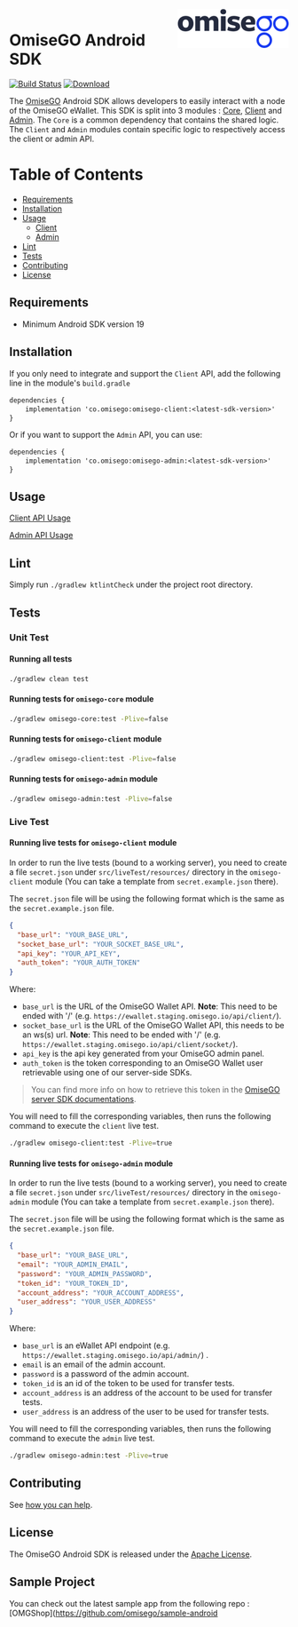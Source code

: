 <img src="assets/logo.png" align="right" />

# OmiseGO Android SDK

[![Build Status](https://travis-ci.org/omisego/android-sdk.svg?branch=master)](https://travis-ci.org/omisego/android-sdk)
[![Download](https://api.bintray.com/packages/omise-go/maven/omisego-core/images/download.svg) ](https://bintray.com/omise-go/maven/omisego-sdk/_latestVersion)

The [OmiseGO](https://omisego.network) Android SDK allows developers to easily interact with a node of the OmiseGO eWallet. This SDK is split into 3 modules : [Core](omisego-core), [Client](omisego-client) and [Admin](omisego-admin). The `Core` is a common dependency that contains the shared logic. The `Client` and `Admin` modules contain specific logic to respectively access the client or admin API. 

# Table of Contents

- [Requirements](#requirements)
- [Installation](#installation)
- [Usage](#usage)
  - [Client](omisego-client)
  - [Admin](omisego-admin)
- [Lint](#lint)
- [Tests](#tests)
- [Contributing](#contributing)
- [License](#license)

## Requirements

- Minimum Android SDK version 19

## Installation

If you only need to integrate and support the `Client` API, add the following line in the module's `build.gradle`

```
dependencies {
    implementation 'co.omisego:omisego-client:<latest-sdk-version>'
}
```

Or if you want to support the `Admin` API, you can use:

```
dependencies {
    implementation 'co.omisego:omisego-admin:<latest-sdk-version>'
}
```

## Usage

[Client API Usage](omisego-client)

[Admin API Usage](omisego-admin)

## Lint

Simply run `./gradlew ktlintCheck` under the project root directory.

## Tests

### Unit Test

#### Running all tests
```bash
./gradlew clean test
```

#### Running tests for `omisego-core` module

```bash
./gradlew omisego-core:test -Plive=false
```

#### Running tests for `omisego-client` module

```bash
./gradlew omisego-client:test -Plive=false
```

#### Running tests for `omisego-admin` module

```bash
./gradlew omisego-admin:test -Plive=false
```

### Live Test

#### Running live tests for `omisego-client` module

In order to run the live tests (bound to a working server), you need to create a file `secret.json` under `src/liveTest/resources/` directory in the `omisego-client` module (You can take a template from `secret.example.json` there).

The `secret.json` file will be using the following format which is the same as the `secret.example.json` file.

```json
{
  "base_url": "YOUR_BASE_URL",
  "socket_base_url": "YOUR_SOCKET_BASE_URL",
  "api_key": "YOUR_API_KEY",
  "auth_token": "YOUR_AUTH_TOKEN"
}
```

Where:
* `base_url` is the URL of the OmiseGO Wallet API. **Note**: This need to be ended with '/' (e.g. `https://ewallet.staging.omisego.io/api/client/`).
* `socket_base_url` is the URL of the OmiseGO Wallet API, this needs to be an ws(s) url. **Note**: This need to be ended with '/' (e.g. `https://ewallet.staging.omisego.io/api/client/socket/`). 
* `api_key` is the api key generated from your OmiseGO admin panel.
* `auth_token` is the token corresponding to an OmiseGO Wallet user retrievable using one of our server-side SDKs.
> You can find more info on how to retrieve this token in the [OmiseGO server SDK documentations](https://github.com/omisego/ruby-sdk#login).

You will need to fill the corresponding variables, then runs the following command to execute the `client` live test.

```bash
./gradlew omisego-client:test -Plive=true
```

#### Running live tests for `omisego-admin` module

In order to run the live tests (bound to a working server), you need to create a file `secret.json` under `src/liveTest/resources/` directory in the `omisego-admin` module (You can take a template from `secret.example.json` there).

The `secret.json` file will be using the following format which is the same as the `secret.example.json` file.

```json
{
  "base_url": "YOUR_BASE_URL",
  "email": "YOUR_ADMIN_EMAIL",
  "password": "YOUR_ADMIN_PASSWORD",
  "token_id": "YOUR_TOKEN_ID",
  "account_address": "YOUR_ACCOUNT_ADDRESS",
  "user_address": "YOUR_USER_ADDRESS"
}
```

Where:
* `base_url` is an eWallet API endpoint (e.g. `https://ewallet.staging.omisego.io/api/admin/`) .
* `email` is an email of the admin account.
* `password` is a password of the admin account.
* `token_id` is an id of the token to be used for transfer tests.
* `account_address` is an address of the account to be used for transfer tests.   
* `user_address` is an address of the user to be used for transfer tests.

You will need to fill the corresponding variables, then runs the following command to execute the `admin` live test.

```bash
./gradlew omisego-admin:test -Plive=true
```

## Contributing

See [how you can help](.github/CONTRIBUTING.md).

## License

The OmiseGO Android SDK is released under the [Apache License](https://www.apache.org/licenses/LICENSE-2.0).

## Sample Project

You can check out the latest sample app from the following repo : [OMGShop](https://github.com/omisego/sample-android